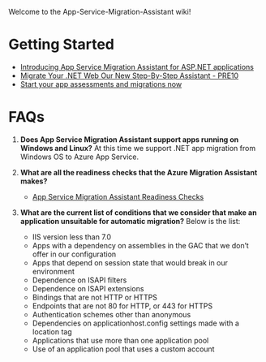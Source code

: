 Welcome to the App-Service-Migration-Assistant wiki!

# Getting Started
* [Introducing App Service Migration Assistant for ASP.NET applications](https://azure.microsoft.com/en-us/blog/introducing-the-app-service-migration-assistant-for-asp-net-applications/?utm_source=t.co&utm_medium=referral)
* [Migrate Your .NET Web Our New Step-By-Step Assistant - PRE10](https://www.youtube.com/watch?v=KYwPVok3-qI)
* [Start your app assessments and migrations now](https://appmigration.microsoft.com)

# FAQs
1. **Does App Service Migration Assistant support apps running on Windows and Linux?**
    At this time we support .NET app migration from Windows OS to Azure App Service.

2.  **What are all the readiness checks that the Azure Migration Assistant makes?**
    * [App Service Migration Assistant Readiness Checks](https://appmigration.microsoft.com/readinesschecks)
   
3. **What are the current list of conditions that we consider that make an application unsuitable for automatic migration?**
    Below is the list: 
    * IIS version less than 7.0
    * Apps with a dependency on assemblies in the GAC that we don’t offer in our configuration
    * Apps that depend on session state that would break in our environment
    * Dependence on ISAPI filters
    * Dependence on ISAPI extensions
    * Bindings that are not HTTP or HTTPS
    * Endpoints that are not 80 for HTTP, or 443 for HTTPS
    * Authentication schemes other than anonymous
    * Dependencies on applicationhost.config settings made with a location tag
    * Applications that use more than one application pool
    * Use of an application pool that uses a custom account

